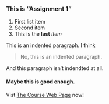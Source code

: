 
### This is “Assignment 1”

1. First list item
2. Second item
3. This is the **last** _item_

  This is an indented paragraph.
  I think

> No, this is an indented
> paragraph.

And this paragraph isn’t indendted at all.

#### Maybe this is good enough.

Vist [The Course Web Page](http://babbage.cs.qc.cuny.edu/courses/cs903/2013_02) now!

